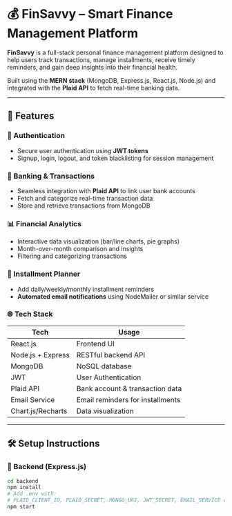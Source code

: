 # 💰 FinSavvy – Smart Finance Management Platform

**FinSavvy** is a full-stack personal finance management platform designed to help users track transactions, manage installments, receive timely reminders, and gain deep insights into their financial health.

Built using the **MERN stack** (MongoDB, Express.js, React.js, Node.js) and integrated with the **Plaid API** to fetch real-time banking data.

---

## 🚀 Features

### 🔐 Authentication
- Secure user authentication using **JWT tokens**
- Signup, login, logout, and token blacklisting for session management

### 🏦 Banking & Transactions
- Seamless integration with **Plaid API** to link user bank accounts
- Fetch and categorize real-time transaction data
- Store and retrieve transactions from MongoDB

### 📊 Financial Analytics
- Interactive data visualization (bar/line charts, pie graphs)
- Month-over-month comparison and insights
- Filtering and categorizing transactions

### 📅 Installment Planner
- Add daily/weekly/monthly installment reminders
- **Automated email notifications** using NodeMailer or similar service

### 🌐 Tech Stack
| Tech              | Usage                           |
|-------------------|----------------------------------|
| React.js          | Frontend UI                     |
| Node.js + Express | RESTful backend API             |
| MongoDB           | NoSQL database                  |
| JWT               | User Authentication             |
| Plaid API         | Bank account & transaction data |
| Email Service     | Email reminders for installments|
| Chart.js/Recharts | Data visualization              |

---

## 🛠️ Setup Instructions

### 🔧 Backend (Express.js)
```bash
cd backend
npm install
# Add .env with:
# PLAID_CLIENT_ID, PLAID_SECRET, MONGO_URI, JWT_SECRET, EMAIL_SERVICE configs
npm start
